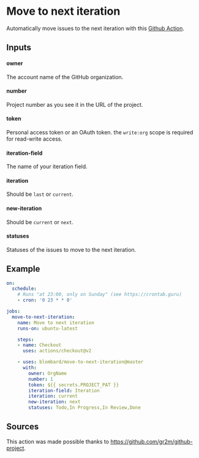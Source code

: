 # Move to next iteration

Automatically move issues to the next iteration with this [Github Action](https://github.com/features/actions).

## Inputs
#### owner
The account name of the GitHub organization.

#### number
Project number as you see it in the URL of the project.

#### token
Personal access token or an OAuth token. the `write:org` scope is required for read-write access.

#### iteration-field
The name of your iteration field.

#### iteration
Should be `last` or `current`.

#### new-iteration
Should be `current` or `next`.

#### statuses
Statuses of the issues to move to the next iteration.

## Example

```yml
on:
  schedule:
    # Runs "at 23:00, only on Sunday" (see https://crontab.guru)
    - cron: '0 23 * * 0'

jobs:
  move-to-next-iteration:
    name: Move to next iteration
    runs-on: ubuntu-latest

    steps:
    - name: Checkout
      uses: actions/checkout@v2

    - uses: blombard/move-to-next-iteration@master
      with:
        owner: OrgName
        number: 1
        token: ${{ secrets.PROJECT_PAT }}
        iteration-field: Iteration
        iteration: current
        new-iteration: next
        statuses: Todo,In Progress,In Review,Done
```

## Sources

This action was made possible thanks to https://github.com/gr2m/github-project.
